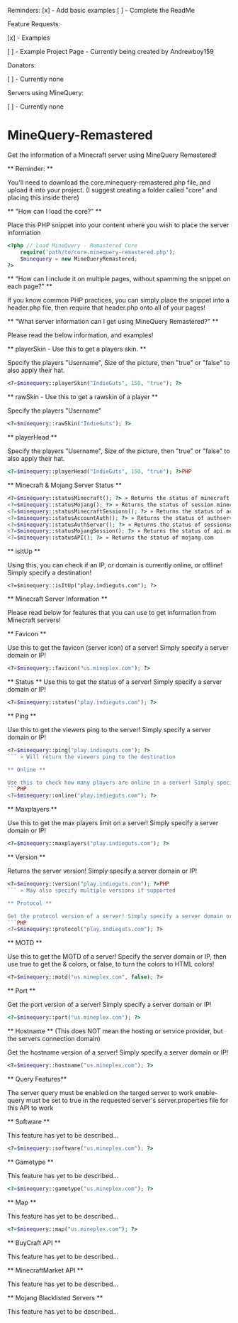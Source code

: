 Reminders:
[x] - Add basic examples
[ ] - Complete the ReadMe

Feature Requests:

[x] - Examples

[ ] - Example Project Page - Currently being created by Andrewboy159

Donators:

[ ] - Currently none

Servers using MineQuery:

[ ] - Currently none



# MineQuery-Remastered

Get the information of a Minecraft server using MineQuery Remastered!

** Reminder: **

You'll need to download the core.minequery-remastered.php file, and upload it into your project.
(I suggest creating a folder called "core" and placing this inside there)

** "How can I load the core?" **

Place this PHP snippet into your content where you wish to place the server information
```PHP
<?php // Load MineQuery - Remastered Core
	require('path/to/core.minequery-remastered.php');
	$minequery = new MineQueryRemastered;
?>
```

** "How can I include it on multiple pages, without spamming the snippet on each page?" **

If you know common PHP practices, you can simply place the snippet into a 
header.php file, then require that header.php onto all of your pages!

** "What server information can I get using MineQuery Remastered?" **

Please read the below information, and examples!

** playerSkin - Use this to get a players skin. **

Specify the players "Username", Size of the picture, then "true" or "false" to also apply their hat.
```PHP
<?=$minequery::playerSkin("IndieGuts", 150, "true"); ?>
```

** rawSkin - Use this to get a rawskin of a player **

Specify the players "Username"
```PHP
<?=$minequery::rawSkin("IndieGuts"); ?>
```

** playerHead **

Specify the players "Username", Size of the picture, then "true" or "false" to also apply their hat.
```PHP
<?=$minequery::playerHead("IndieGuts", 150, "true"); ?>PHP
```

** Minecraft & Mojang Server Status **

```PHP
<?=$minequery::statusMinecraft(); ?> » Returns the status of minecraft.net
<?=$minequery::statusMojang(); ?> » Returns the status of session.minecraft.net
<?=$minequery::statusMinecraftSessions(); ?> » Returns the status of account.mojang.com
<?=$minequery::statusAccountAuth(); ?> » Returns the status of authserver.mojang.com
<?=$minequery::statusAuthServer(); ?> » Returns the status of sessionserver.mojang.net
<?=$minequery::statusMojangSession(); ?> » Returns the status of api.mojang.com
<?=$minequery::statusAPI(); ?> » Returns the status of mojang.com
```
** isItUp **

Using this, you can check if an IP, or domain is currently online, or offline! Simply specify a destination!
```
<?=$minequery::isItUp("play.indieguts.com"); ?>
```

** Minecraft Server Information **

Please read below for features that you can use to get information from Minecraft servers!

** Favicon **

Use this to get the favicon (server icon) of a server! Simply specify a server domain or IP!
```PHP
<?=$minequery::favicon("us.mineplex.com"); ?>
```

** Status **
Use this to get the status of a server! Simply specify a server domain or IP!
```PHP
<?=$minequery::status("play.indieguts.com"); ?>
```

** Ping **

Use this to get the viewers ping to the server! Simply specify a server domain or IP!
```PHP
<?=$minequery::ping("play.indieguts.com"); ?>
``` » Will return the viewers ping to the destination

** Online **

Use this to check how many players are online in a server! Simply specify a server domain or IP!
```PHP
<?=$minequery::online("play.indieguts.com"); ?>
```

** Maxplayers **

Use this to get the max players limit on a server! Simply specify a server domain or IP!
```PHP
<?=$minequery::maxplayers("play.indieguts.com"); ?>
```

** Version **

Returns the server version! Simply specify a server domain or IP!
```PHP
<?=$minequery::version("play.indieguts.com"); ?>PHP
``` » May also specify multiple versions if supported

** Protocol **

Get the protocol version of a server! Simply specify a server domain or IP!
```PHP
<?=$minequery::protocol("play.indieguts.com"); ?>
```

** MOTD **

Use this to get the MOTD of a server!
Specify the server domain or IP, then use true to get the & colors, or false, to turn the colors to HTML colors!
```PHP
<?=$minequery::motd("us.mineplex.com", false); ?>
```

** Port **

Get the port version of a server! Simply specify a server domain or IP!
```PHP
<?=$minequery::port("us.mineplex.com"); ?>
```

** Hostname ** (This does NOT mean the hosting or service provider, but the servers connection domain)

Get the hostname version of a server! Simply specify a server domain or IP!
```PHP
<?=$minequery::hostname("us.mineplex.com"); ?>
```

** Query Features**

The server query must be enabled on the targed server to work
enable-query must be set to true in the requested server's server.properties file for this API to work

** Software **

This feature has yet to be described...
```PHP
<?=$minequery::software("us.mineplex.com"); ?>
```

** Gametype **

This feature has yet to be described...
```PHP
<?=$minequery::gametype("us.mineplex.com"); ?>
```

** Map **

This feature has yet to be described...
```PHP
<?=$minequery::map("us.mineplex.com"); ?>
```

** BuyCraft API **

This feature has yet to be described...

** MinecraftMarket API **

This feature has yet to be described...

** Mojang Blacklisted Servers **

This feature has yet to be described...
